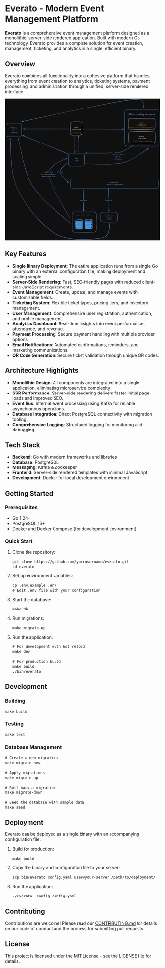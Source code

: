 # Everato - Modern Event Management Platform

**Everato** is a comprehensive event management platform designed as a monolithic, server-side rendered application. Built with modern Go technology, Everato provides a complete solution for event creation, management, ticketing, and analytics in a single, efficient binary.

## Overview

Everato combines all functionality into a cohesive platform that handles everything from event creation to analytics, ticketing systems, payment processing, and administration through a unified, server-side rendered interface.

![Everato Platform Overview](assets/arch_00.png)

## Key Features

- **Single Binary Deployment**: The entire application runs from a single Go binary with an external configuration file, making deployment and scaling simple.
- **Server-Side Rendering**: Fast, SEO-friendly pages with reduced client-side JavaScript requirements.
- **Event Management**: Create, update, and manage events with customizable fields.
- **Ticketing System**: Flexible ticket types, pricing tiers, and inventory management.
- **User Management**: Comprehensive user registration, authentication, and profile management.
- **Analytics Dashboard**: Real-time insights into event performance, attendance, and revenue.
- **Payment Processing**: Secure payment handling with multiple provider options.
- **Email Notifications**: Automated confirmations, reminders, and marketing communications.
- **QR Code Generation**: Secure ticket validation through unique QR codes.

## Architecture Highlights

- **Monolithic Design**: All components are integrated into a single application, eliminating microservice complexity.
- **SSR Performance**: Server-side rendering delivers faster initial page loads and improved SEO.
- **Event Bus**: Internal event processing using Kafka for reliable asynchronous operations.
- **Database Integration**: Direct PostgreSQL connectivity with migration tooling.
- **Comprehensive Logging**: Structured logging for monitoring and debugging.

## Tech Stack

- **Backend**: Go with modern frameworks and libraries
- **Database**: PostgreSQL
- **Messaging**: Kafka & Zookeeper
- **Frontend**: Server-side rendered templates with minimal JavaScript
- **Development**: Docker for local development environment

## Getting Started

### Prerequisites

- Go 1.24+
- PostgreSQL 15+
- Docker and Docker Compose (for development environment)

### Quick Start

1. Clone the repository:

    ```
    git clone https://github.com/yourusername/everato.git
    cd everato
    ```

2. Set up environment variables:

    ```
    cp .env.example .env
    # Edit .env file with your configuration
    ```

3. Start the database:

    ```
    make db
    ```

4. Run migrations:

    ```
    make migrate-up
    ```

5. Run the application:

    ```
    # For development with hot reload
    make dev

    # For production build
    make build
    ./bin/everato
    ```

## Development

### Building

```
make build
```

### Testing

```
make test
```

### Database Management

```
# Create a new migration
make migrate-new

# Apply migrations
make migrate-up

# Roll back a migration
make migrate-down

# Seed the database with sample data
make seed
```

## Deployment

Everato can be deployed as a single binary with an accompanying configuration file:

1. Build for production:

    ```
    make build
    ```

2. Copy the binary and configuration file to your server:

    ```
    scp bin/everato config.yaml user@your-server:/path/to/deployment/
    ```

3. Run the application:
    ```
    ./everato -config config.yaml
    ```

## Contributing

Contributions are welcome! Please read our [CONTRIBUTING.md](CONTRIBUTING.md) for details on our code of conduct and the process for submitting pull requests.

## License

This project is licensed under the MIT License - see the [LICENSE](LICENSE) file for details.
